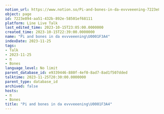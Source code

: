 ```yaml
---
notion_url: https://www.notion.so/Pi-and-bones-in-da-evvveeening-7223e894aa51432b892e58501ef68111
object: page
id: 7223e894-aa51-432b-892e-58501ef68111
platform: Line Live Talk
last_edited_time: 2023-10-15T23:05:00.0000000
created_time: 2023-10-15T22:39:00.0000000
name: "Pi and bones in da evvveeening\U0001F3A4"
indexDate: 2023-11-25
tags:
- Talk
- 2023-11-25
- π
- Bones
language_level: No limit
parent_database_id: e9339446-880f-4ef0-8ad7-8ad1f507dded
talktime: 2023-11-25T20:30:00.0000000
parent_type: database_id
archived: false
hosts:
- π
- Bones
title: "Pi and bones in da evvveeening\U0001F3A4"
---
```



   
   
   
   

   

























